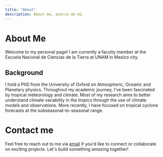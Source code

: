 ```yaml
---
title: "About"
description: About me, acerca de mí.
---
```


# About Me

Welcome to my personal page! I am currently a faculty member at the Escuela Nacional de Ciencias de la Tierra at UNAM in Mexico city. 

## Background

I hold a PhD from the University of Oxford on Atmospheric, Oceanic and Planetary physics. 
Throughout my academic journey, I've been fascinated by tropical meteorology and climate. Most of my research aims to better understand climate variability in the tropics through the use of climate models and observations. 
More recently, I have focused on tropical cyclone forecasts at the subseasonal-to-seasonal range. 

# Contact me

Feel free to reach out to me via [email](jorge.garciafranco@encit.unam.mx) if you'd like to connect or collaborate on exciting projects. Let's build something amazing together!
